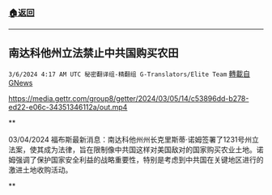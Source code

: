 ###  [:house:返回](README.md)
---


## 南达科他州立法禁止中共国购买农田
`3/6/2024 4:17 AM UTC 秘密翻译组-精翻组 G-Translators/Elite Team` [轉載自GNews](https://gnews.org/articles/2369198)


https://media.gettr.com/group8/getter/2024/03/05/14/c53896dd-b278-ed22-e06c-34351346112a/out.mp4


**

03/04/2024 福布斯最新消息：南达科他州州长克里斯蒂·诺姆签署了1231号州立法案，使其成为法律，旨在限制像中共国这样对美国敌对的国家购买农业土地。诺姆强调了保护国家安全利益的战略重要性，特别是考虑到中共国在关键地区进行的激进土地收购活动。

**
